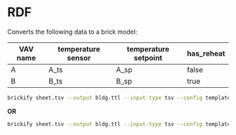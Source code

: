 # RDF

Converts the following data to a brick model:

|VAV name|temperature sensor|temperature setpoint|has_reheat|
|--------|------------------|--------------------|----------|
|A       | A_ts             | A_sp               | false    |
|B       | B_ts             | B_sp               | true     |


```sh
brickify sheet.tsv --output bldg.ttl --input-type tsv --config template.yml
```

**OR**

```sh
brickify sheet.tsv --output bldg.ttl --input-type tsv --config template.json
```